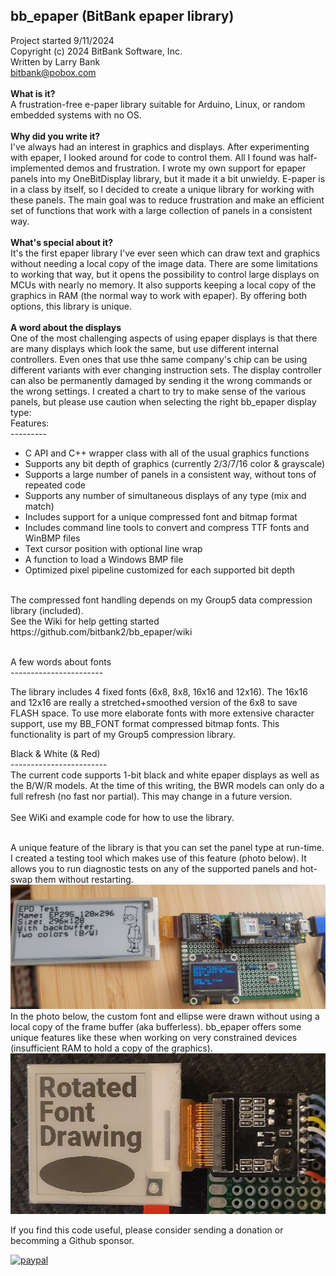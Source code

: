 bb_epaper (BitBank epaper library)<br>
----------------------------------
Project started 9/11/2024<br>
Copyright (c) 2024 BitBank Software, Inc.<br>
Written by Larry Bank<br>
bitbank@pobox.com<br>
<br>
<b>What is it?</b><br>
A frustration-free e-paper library suitable for Arduino, Linux, or random embedded systems with no OS.<br>
<br>
<b>Why did you write it?</b><br>
I've always had an interest in graphics and displays. After experimenting with epaper, I looked around for code to control them. All I found was half-implemented demos and frustration. I wrote my own support for epaper panels into my OneBitDisplay library, but it made it a bit unwieldy. E-paper is in a class by itself, so I decided to create a unique library for working with these panels. The main goal was to reduce frustration and make an efficient set of functions that work with a large collection of panels in a consistent way.<br>
<br>
<b>What's special about it?</b><br>
It's the first epaper library I've ever seen which can draw text and graphics without needing a local copy of the image data. There are some limitations to working that way, but it opens the possibility to control large displays on MCUs with nearly no memory. It also supports keeping a local copy of the graphics in RAM (the normal way to work with epaper). By offering both options, this library is unique.<br>
<br>
<b>A word about the displays</b><br>
One of the most challenging aspects of using epaper displays is that there are many displays which look the same, but use different internal controllers. Even ones that use thhe same company's chip can be using different variants with ever changing instruction sets. The display controller can also be permanently damaged by sending it the wrong commands or the wrong settings. I created a chart to try to make sense of the various panels, but please use caution when selecting the right bb_epaper display type:
<br>
Features:<br>
---------<br>
- C API and C++ wrapper class with all of the usual graphics functions<br>
- Supports any bit depth of graphics (currently 2/3/7/16 color & grayscale)<br>
- Supports a large number of panels in a consistent way, without tons of repeated code<br>
- Supports any number of simultaneous displays of any type (mix and match)<br>
- Includes support for a unique compressed font and bitmap format<br>
- Includes command line tools to convert and compress TTF fonts and WinBMP files<br>
- Text cursor position with optional line wrap<br>
- A function to load a Windows BMP file<br>
- Optimized pixel pipeline customized for each supported bit depth<br>
<br>
The compressed font handling depends on my Group5 data compression library (included).<br>
See the Wiki for help getting started<br>
https://github.com/bitbank2/bb_epaper/wiki <br>
<br>

A few words about fonts<br>
-----------------------<br>

The library includes 4 fixed fonts (6x8, 8x8, 16x16 and 12x16). The 16x16 and 12x16 are really a stretched+smoothed version of the 6x8 to save FLASH space. To use more elaborate fonts with more extensive character support, use my BB_FONT format compressed bitmap fonts. This functionality is part of my Group5 compression library.<br>

Black & White (& Red)<br>
------------------------<br>
The current code supports 1-bit black and white epaper displays as well as the B/W/R models. At the time of this writing, the BWR models can only do a full refresh (no fast nor partial). This may change in a future version.<br>
<br>
See WiKi and example code for how to use the library.<br> 
<br>

A unique feature of the library is that you can set the panel type at run-time. I created a testing tool which makes use of this feature (photo below). It allows you to run diagnostic tests on any of the supported panels and hot-swap them without restarting.
<br>
![bb_epaper](/epd_panel_tester.jpg?raw=true "panel tester")
<br>
In the photo below, the custom font and ellipse were drawn without using a local copy of the frame buffer (aka bufferless). bb_epaper offers some unique features like these when working on very constrained devices (insufficient RAM to hold a copy of the graphics). 
<br>
![bb_epaper](/bb_epaper_demo.jpg?raw=true "bb_epaper")
<br>

If you find this code useful, please consider sending a donation or becomming a Github sponsor.

[![paypal](https://www.paypalobjects.com/en_US/i/btn/btn_donateCC_LG.gif)](https://www.paypal.com/cgi-bin/webscr?cmd=_s-xclick&hosted_button_id=SR4F44J2UR8S4)

